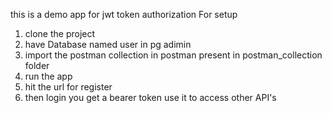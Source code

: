 this is a  demo app for jwt token authorization
For setup 
1. clone the project
2. have Database named user in pg adimin
3. import the postman collection in postman present in postman_collection folder
4. run the app
5. hit the url for register 
6. then login  you get a bearer token use it to access other API's
